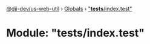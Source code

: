 [@dji-dev/us-web-util](../README.md) › [Globals](../globals.md) › ["__tests__/index.test"](___tests___index_test_.md)

# Module: "__tests__/index.test"


